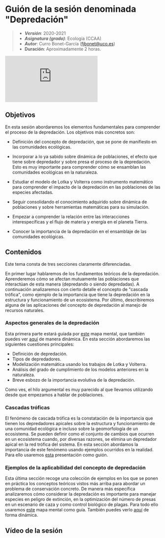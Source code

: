 # Guión de la sesión denominada "Depredación"


> + **_Versión_**: 2020-2021
> + **_Asignatura (grado)_**: Ecología (CCAA)
> + **_Autor_**: Curro Bonet-García (fjbonet@uco.es)
> + **Duración**: Aproximadamente 2 horas.

![portada](https:/aprendiendo-cosas.github.io/Te_depredacion_ecologia_ccaa/presentacion/1_generalidades_depredacion.html)

## Objetivos 

En esta sesión abordaremos los elementos fundamentales para comprender el proceso de la depredación. Los objetivos más concretos son:

 + Definición del concepto de depredación, que se pone de manifiesto en las comunidades ecológicas.

 + Incorporar a lo ya sabido sobre dinámica de poblaciones, el efecto que tiene sobre depredador y sobre presa el proceso de la depredación. Esto es muy importante para comprender cómo se ensamblan las comunidades ecológicas en la naturaleza.

 + Estudiar el modelo de Lotka y Volterra como instrumento matemático para comprender el impacto de la depredación en las poblaciones de las especies afectadas.

 + Seguir consolidando el conocimiento adquirido sobre dinámica de poblaciones y sobre herramientas matemáticas para su simulación.

 + Empezar a comprender la relación entre las interacciones interespecíficas y el flujo de materia y energía en el planeta Tierra.

 + Conocer la importancia de la depredación en el ensamblaje de las comunidades ecológicas. 

   

 ## Contenidos
Este tema consta de tres secciones claramente diferenciadas. 

En primer lugar hablaremos de los fundamentos teóricos de la depredación. Aprenderemos cómo se afectan mutuamente las poblaciones que interactúan de esta manera (depredando o siendo depredadas). A continuación analizaremos con cierto detalle el concepto de "cascada trófica", como ejemplo de la importancia que tiene la depredación en la estructura y funcionamiento de un ecosistema. Por último, describiremos alguna de las aplicaciones del concepto de depredación al manejo de recursos naturales. 



### Aspectos generales de la depredación

Esta primera parte estará guiada por [este](https://github.com/aprendiendo-cosas/Te_depredacion_ecologia_ccaa/raw/main/presentacion/1_generalidades_depredacion.xmind) mapa mental, que también puedes ver [aquí](https:/aprendiendo-cosas.github.io/Te_depredacion_ecologia_ccaa/presentacion/1_generalidades_depredacion.html) de manera dinámica. En esta sección abordaremos las siguientes cuestiones principales:

+ Definición de depredación.
+ Tipos de depredadores.
+ Modelización matemática usando los trabajos de Lotka y Volterra.
+ Análisis del grado de cumplimiento de los modelos anteriores en la naturaleza.
+ Breve esbozo de la importancia evolutiva de la depredación.

Como ves, el hilo argumental es muy parecido al que llevamos utilizando desde que empezamos a hablar de poblaciones.



### Cascadas tróficas

El fenómeno de cascada trófica es la constatación de la importancia que tienen los depredadores apicales sobre la estructura y funcionamiento de una comunidad ecológica e incluso sobre la geomorfología de un ecosistema. Se pueden definir como el conjunto de cambios que ocurren en un ecosistema cuando, por diversas razones, se elimina un depredador apical en la red trófica del sistema. En esta sección abordamos la importancia de este fenómeno usando ejemplos ocurridos en la realidad. Para ello usaremos [esta](https://github.com/aprendiendo-cosas/Te_depredacion_ecologia_ccaa/raw/main/presentacion/2_cascadas_troficas.pptx) presentación como guión. 



### Ejemplos de la aplicabilidad del concepto de depredación

Esta última sección recoge una colección de ejemplos en los que se ponen en práctica los conceptos teóricos vistos más arriba para abordar un problema de conservación concreto. De manera más específica analizaremos cómo considerar la depredación es importante para manejar especies en peligro de extinción, en la optimización del número de presas en un escenario de caza y como control biológico de plagas. Para todo ello usaremos [este](https://github.com/aprendiendo-cosas/Te_depredacion_ecologia_ccaa/raw/main/presentacion/3_aspectos_aplicados_depredacion.xmind) mapa mental como guía. También puedes verlo [aquí](https:/aprendiendo-cosas.github.io/Te_depredacion_ecologia_ccaa/presentacion/3_aspectos_aplicados_depredacion.html) de forma dinámica. 





## Vídeo de la sesión



